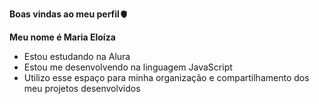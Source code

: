**Boas vindas ao meu perfil🫀**

**Meu nome é Maria Eloíza**

- Estou estudando na Alura
- Estou me desenvolvendo na linguagem JavaScript
- Utilizo esse espaço para minha organização e compartilhamento dos meu projetos desenvolvidos
